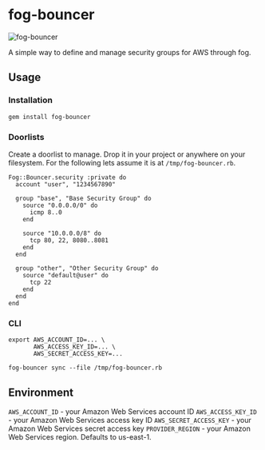 # fog-bouncer

![fog-bouncer](https://github.com/dylanegan/fog-bouncer/raw/master/bouncer.jpg)

A simple way to define and manage security groups for AWS through fog.

## Usage

### Installation

```
gem install fog-bouncer
```

### Doorlists

Create a doorlist to manage. Drop it in your project or anywhere on your filesystem. For the following lets assume it is at `/tmp/fog-bouncer.rb`.

```
Fog::Bouncer.security :private do
  account "user", "1234567890"

  group "base", "Base Security Group" do
    source "0.0.0.0/0" do
      icmp 8..0
    end

    source "10.0.0.0/8" do
      tcp 80, 22, 8080..8081
    end
  end

  group "other", "Other Security Group" do
    source "default@user" do
      tcp 22
    end
  end
end
```

### CLI

```
export AWS_ACCOUNT_ID=... \
       AWS_ACCESS_KEY_ID=... \
       AWS_SECRET_ACCESS_KEY=...

fog-bouncer sync --file /tmp/fog-bouncer.rb
```

## Environment

`AWS_ACCOUNT_ID` - your Amazon Web Services account ID
`AWS_ACCESS_KEY_ID` - your Amazon Web Services access key ID
`AWS_SECRET_ACCESS_KEY` - your Amazon Web Services secret access key
`PROVIDER_REGION` - your Amazon Web Services region. Defaults to us-east-1.
